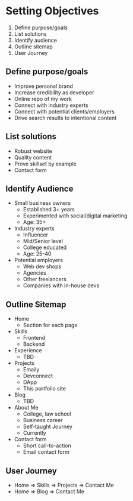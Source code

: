 # Setting Objectives 
1. Define purpose/goals
2. List solutions
3. Identify audience 
4. Outline sitemap 
5. User Journey

## Define purpose/goals 
- Improve personal brand
- Increase credibility as developer 
- Online repo of my work
- Connect with industry experts 
- Connect with potential clients/employers
- Drive search results to intentional content

## List solutions 
- Robust website 
- Quality content 
- Prove skillset by example 
- Contact form 

## Identify Audience 
- Small business owners 
  * Established 3+ years  
  * Experimented with social/digital marketing 
  * Age: 35+ 
- Industry experts 
  * Influencer  
  * Mid/Senior level 
  * College educated
  * Age: 25-40 
- Potential employers 
  * Web dev shops 
  * Agencies 
  * Other freelancers 
  * Companies with in-house devs 

## Outline Sitemap 
- Home
  * Section for each page
- Skills
  * Frontend
  * Backend 
- Experience
  * TBD
- Projects
  * Emaily
  * Devconnect
  * DApp
  * This portfolio site 
- Blog
  * TBD
- About Me
  * College, law school
  * Business career
  * Self-taught Journey
  * Currently
- Contact form 
  * Short call-to-action 
  * Email contact form 
  
## User Journey 
  * Home => Skills => Projects => Contact Me
  * Home => Blog => Contact Me 
  

  